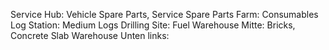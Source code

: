 Service Hub: Vehicle Spare Parts, Service Spare Parts
Farm: Consumables
Log Station: Medium Logs
Drilling Site: Fuel
Warehouse Mitte: Bricks, Concrete Slab
Warehouse Unten links: 